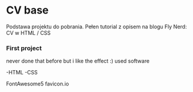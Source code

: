 # CV base

Podstawa projektu do pobrania. Pełen tutorial z opisem na blogu Fly Nerd: CV w HTML / CSS

### First project
never done that before but i like the effect :)
used software

-HTML
-CSS

FontAwesome5
favicon.io

